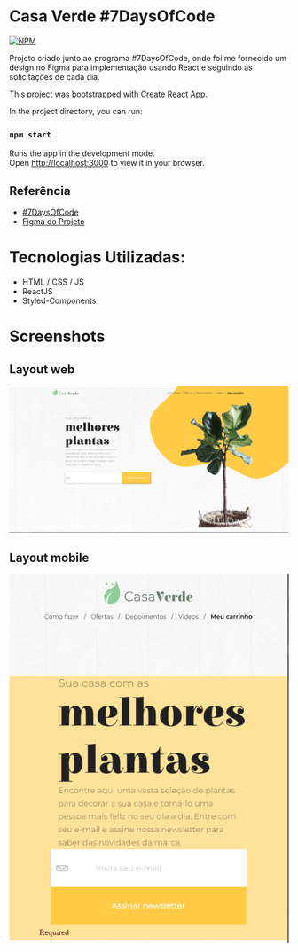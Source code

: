 
# Casa Verde #7DaysOfCode

[![NPM](https://img.shields.io/npm/l/react)](https://github.com/angelojr0/casaverde/blob/main/LICENSE) 

Projeto criado junto ao programa #7DaysOfCode, onde foi me fornecido um design no Figma para implementação usando React e seguindo as solicitações de cada dia.

This project was bootstrapped with [Create React App](https://github.com/facebook/create-react-app).

In the project directory, you can run:

### `npm start`

Runs the app in the development mode.\
Open [http://localhost:3000](http://localhost:3000) to view it in your browser.

## Referência

 - [#7DaysOfCode](https://7daysofcode.io/)
 - [Figma do Projeto](https://www.figma.com/file/0yOQR6fGtbdrmqeStiO0jf/7Days-React?node-id=0%3A1)

# Tecnologias Utilizadas:
 - HTML / CSS / JS
 - ReactJS
 - Styled-Components

# Screenshots

## Layout web
![App Screenshot](https://github.com/angelojr0/casaverde/blob/main/preview/projeto-casa-verde-7daysofcode.png)

## Layout mobile
![App Screenshot](https://github.com/angelojr0/casaverde/blob/main/preview/projeto-casa-verde2-7daysofcode.png)
